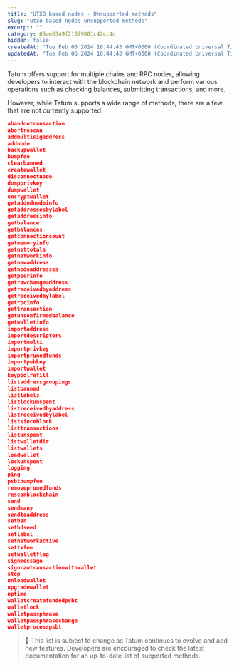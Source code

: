 ```yaml
---
title: "UTXO based nodes - Unsupported methods"
slug: "utxo-based-nodes-unsupported-methods"
excerpt: ""
category: 65ae6349f216f9001c42cc4d
hidden: false
createdAt: "Tue Feb 06 2024 16:44:43 GMT+0000 (Coordinated Universal Time)"
updatedAt: "Tue Feb 06 2024 16:44:43 GMT+0000 (Coordinated Universal Time)"
---
```

Tatum offers support for multiple chains and RPC nodes, allowing developers to interact with the blockchain network and perform various operations such as checking balances, submitting transactions, and more.

However, while Tatum supports a wide range of methods, there are a few that are not currently supported.

```json JSON
abandontransaction
abortrescan
addmultisigaddress
addnode
backupwallet
bumpfee
clearbanned
createwallet
disconnectnode
dumpprivkey
dumpwallet
encryptwallet
getaddednodeinfo
getaddressesbylabel
getaddressinfo
getbalance
getbalances
getconnectioncount
getmemoryinfo
getnettotals
getnetworkinfo
getnewaddress
getnodeaddresses
getpeerinfo
getrawchangeaddress
getreceivedbyaddress
getreceivedbylabel
getrpcinfo
gettransaction
getunconfirmedbalance
getwalletinfo
importaddress
importdescriptors
importmulti
importprivkey
importprunedfunds
importpubkey
importwallet
keypoolrefill
listaddressgroupings
listbanned
listlabels
listlockunspent
listreceivedbyaddress
listreceivedbylabel
listsinceblock
listtransactions
listunspent
listwalletdir
listwallets
loadwallet
lockunspent
logging
ping
psbtbumpfee
removeprunedfunds
rescanblockchain
send
sendmany
sendtoaddress
setban
sethdseed
setlabel
setnetworkactive
settxfee
setwalletflag
signmessage
signrawtransactionwithwallet
stop
unloadwallet
upgradewallet
uptime
walletcreatefundedpsbt
walletlock
walletpassphrase
walletpassphrasechange
walletprocesspsbt
```

> 📘 This list is subject to change as Tatum continues to evolve and add new features. Developers are encouraged to check the latest documentation for an up-to-date list of supported methods.
